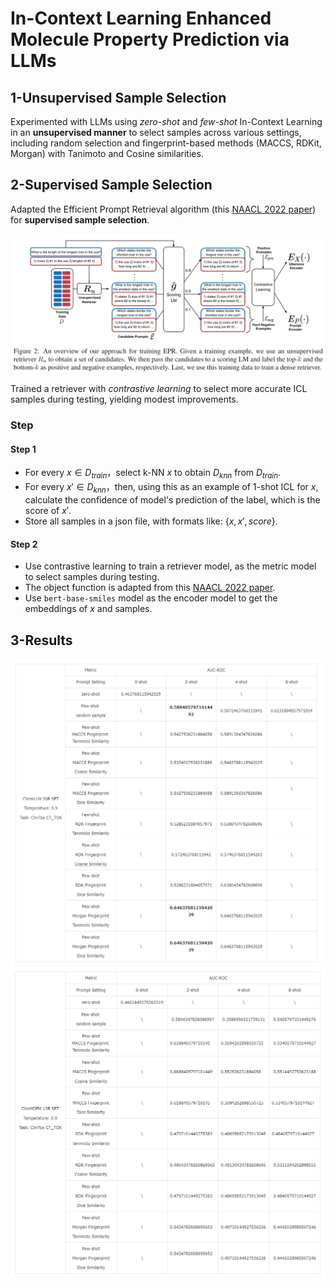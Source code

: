 # In-Context Learning Enhanced Molecule Property Prediction via LLMs

## 1-Unsupervised Sample Selection
Experimented with LLMs using *zero-shot* and *few-shot* In-Context Learning in an **unsupervised manner** to select samples across various settings, including random selection and fingerprint-based methods (MACCS,
RDKit, Morgan) with Tanimoto and Cosine similarities.

## 2-Supervised Sample Selection
Adapted the Efficient Prompt Retrieval algorithm (this [NAACL 2022 paper](https://arxiv.org/abs/2112.08633)) for **supervised sample selection**.  

![EPR](assets/EPR.png)

Trained a retriever with *contrastive learning* to select more accurate ICL samples during testing, yielding modest improvements.

### Step

#### Step 1
- For every $x\in D_{train}$，select k-NN $x$ to obtain $D_{knn}$ from $D_{train}$.
- For every $x'\in D_{knn}$，then, using this as an example of 1-shot ICL for $x$, calculate the confidence of model's prediction of the label, which is the score of $x'$.
- Store all samples in a json file, with formats like: $\{x,x',score\}$.

#### Step 2
- Use contrastive learning to train a retriever model, as the metric model to select samples during testing.
- The object function is adapted from this [NAACL 2022 paper](https://arxiv.org/abs/2112.08633).
- Use `bert-base-smiles` model as the encoder model to get the embeddings of $x$ and samples.

## 3-Results

<img src="assets/ChemLLM_results.png" alt="ChemLLM" title="ChemLLM Results" />

<img src="assets/ChemDFM_results.png" alt="ChemDFM" title="ChemDFM Results" />
